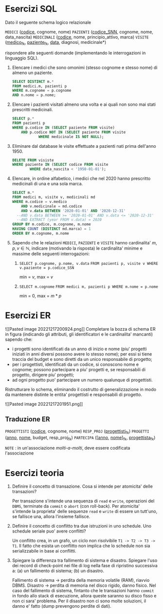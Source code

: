 ```toc
```
# Esercizi SQL
Dato il seguente schema logico relazionale

$\mathtt{MEDICI}$ (<u>codice</u>, cognome, nome)
$\mathtt{PAZIENTI}$ (<u>codice_SNN</u>, cognome, nome, data_nascita)
$\mathtt{MEDICINALI}$ (<u>codice</u>, nome, principio_attivo, marca)
$\mathtt{VISITE}$ (<u>medico</u><sub>fk</sub>, <u>paziente</u><sub>fk</sub>, <u>data</u>, diagnosi, medicinale\*)

rispondere alle seguenti domande (implementando le interrogazioni in linguaggio SQL).

1) Elencare i medici che sono omonimi (stesso cognome e stesso nome) di almeno un paziente.
   ```sql
   SELECT DISTINCT m.*
   FROM medici.m, pazienti p
   WHERE m.cognome = p.cognome
   AND n.nome = p.nome;
   ```
2) Elencare i pazienti visitati almeno una volta e ai quali non sono mai stati prescritti medicinali.
   ```sql
   SELECT p.*
   FROM pazienti p
   WHERE p.codice IN (SELECT paziente FROM visite)
	   AND p.codice NOT IN (SELECT paziente FROM visite
			   WHERE medicinale IS NOT NULL);
   ```
3) Eliminare dal database le visite effettuate a pazienti nati prima dell'anno 1950.
   ```sql
   DELETE FROM visiste
   WHERE paziente IN (SELECT codice FROM visite
		   WHERE data_nascita < '1950-01-01');
   ```
4) Elencare, in ordine alfabetico, i medici che nel 2020 hanno prescritto medicinali di una e una sola marca.
   ```sql
   SELECT m.*
   FROM medici m, visite v, medicinali md
   WHERE m.codice = v.medico
	   AND v.medicinale = md.codice
	   AND v.data BETWEEN '2020-01-01' AND '2020-12-31'
	 --AND v.data BETWEEN >= '2020-01-01' AND v.data <= '2020-12-31'
	 --AND EXTRACT (year FROM v.data) = 2020
   GROUP BY m.codice, m.cognome, m.nome
   HAVING COUNT (DISTINCT md.marca) = 1
   ORDER BY m.cognome, m.nome
   ```
5) Sapendo che le relazioni $\mathtt{MEDICI}$, $\mathtt{PAZIENTI}$ e $\mathtt{VISITE}$ hanno cardinalita' $m,p,v \in\mathbb{N}$, indicare (motivando la risposta) le cardinalita' minime e massime delle seguenti interrogazioni:
	1) `SELECT p.cognome, p.nome, v.data`
	   `FROM pazienti p, visite v WHERE v.paziente = p.codice_SSN`
	   
	   min = $v$, max = $v$
	2) `SELECT m.cognome`
	   `FROM medici m, pazienti p WHERE m.nome = p.nome`
	   
	   min = $0$, max = $m*p$

# Esercizi ER
![[Pasted image 20221217200924.png]]
Completare la bozza di schema ER in figura (indicando gli attributi, gli identificatori e le cardinalita' mancanti) sapendo che:
- i progetti sono identificati da un anno di inizio e nome (piu' progetti iniziati in anni diversi possono avere lo stesso nome); per essi si tiene traccia del budget e sono diretti da un unico responsabile di progetto;
- per i progettisti, identificati da un codice, si conoscono nome e cognome; possono partecipare a piu' progetti e, se responsabili di progetto, dirigere piu' progetti;
- ad ogni progetto puo' partecipare un numero qualunque di progettisti.

Ristrutturare lo schema, eliminando il costrutto di generalizzazione in modo da mantenere distinte le entita' progettisti e responsabili di progetto.

![[Pasted image 20221217201951.png]]

## Traduzione ER
$\mathtt{PROGETTISTI}$ (<u>codice</u>, cognome, nome)
$\mathtt{RESP\_PROJ}$ (<u>progettisti</u><sub>fk</sub>)
$\mathtt{PROGETTI}$ (<u>anno</u>, <u>nome</u>, budget, resp_proj<sub>fk</sub>)
$\mathtt{PARTECIPA}$ (\[<u>anno</u>, <u>nome</u>]<sub>fk</sub>, <u>progettista</u><sub>fk</sub>)

$\mathtt{NOTE}$ : in un'associazione *molti-a-molti*, deve essere codificata l'associazione

# Esercizi teoria
1) Definire il concetto di transazione. Cosa si intende per atomicita' delle transazioni?
   
   Per transazione s'intende una sequenza di `read` e `write`, operazioni del `DBMS`, terminate da `commit` o `abort` (con roll-back). Per atomicita' s'intende la proprieta' delle sequenze `read` e `write` di essere un tutt'uno, se fallisce una, allora l'insieme fallisce.

2) Definire il concetto di conflitto tra due istruzioni in uno schedule. Uno schedule seriale puo' avere conflitti?
   
   Un conflitto crea, in un grafo, un ciclo non risolvibile `T1 -> T2 -> T3 -> T1`. Il fatto che esista un conflitto non implica che lo schedule non sia serializzabile in base ai conflitti.
   
3) Spiegare la differenza tra fallimento di sistema e disastro. Spiegare l'uso dei record di check-point nei file di log nella fase di ripristino successiva a: (a) un fallimento di sistema; (b) un disastro.
   
   Fallimento di sistema -> perdita della memoria volatile (RAM), riavvio DBMS.
   Disastro -> perdita di memoria nel disco rigido, danno fisico.
   Nel caso del fallimento di sistema, fintanto che le transazioni hanno `commit` in fondo allo stack di esecuzione, allora queste saranno su disco fisso e non ci sara' problema.
   Per il disastro non ci sono molte soluzioni, il danno e' fatto (dump prevengono perdite di dati).